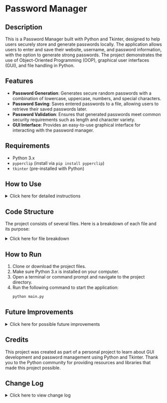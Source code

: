 # Password Manager

## Description

This is a Password Manager built with Python and Tkinter, designed to help users securely store and generate passwords locally. The application allows users to enter and save their website, username, and password information, with the option to generate strong passwords. The project demonstrates the use of Object-Oriented Programming (OOP), graphical user interfaces (GUI), and file handling in Python.

## Features

- **Password Generation**: Generates secure random passwords with a combination of lowercase, uppercase, numbers, and special characters.
- **Password Saving**: Saves entered passwords to a file, allowing users to retrieve their saved passwords later.
- **Password Validation**: Ensures that generated passwords meet common security requirements such as length and character variety.
- **GUI Interface**: Provides an easy-to-use graphical interface for interacting with the password manager.
  
## Requirements

- Python 3.x
- `pyperclip` (install via `pip install pyperclip`)
- `tkinter` (pre-installed with Python)
  
## How to Use

<details>
<summary>Click here for detailed instructions</summary>

1. **Start the Application**:
   - Run the `main.py` script using Python. This will open the password manager GUI.

2. **Input**:
   - **Website**: Enter the website for which you're saving credentials.
   - **Username**: Enter the associated username or email address.
   - **Password**: Enter the password for the website or generate a new one using the "Generate Password" button.

3. **Functionality**:
   - Click the "Generate Password" button to generate a new password, which will automatically be copied to your clipboard.
   - After filling in the details, click the "Add" button to save the credentials to a file (`data.txt`).
   - A confirmation message will show up to verify the saved data.
</details>

## Code Structure

The project consists of several files. Here is a breakdown of each file and its purpose:

<details>
<summary>Click here for file breakdown</summary>

### `main.py`
- **Purpose**: Contains the core logic for the Password Manager app, handling GUI elements, user inputs, and password management.
- **Key Functions**:
  - `__init__(self)`: Initializes the app and sets up the main window, labels, entry boxes, and buttons.
  - `generate_password(self)`: Generates a random password and inserts it into the password entry box.
  - `save(self)`: Saves the entered data (website, username, and password) to a file.
  - `password_validation(self)`: Validates the password to meet security requirements using a regex pattern.

### `constants.py`
- **Purpose**: Stores constant values like the font name used in the app.
  
### `data.txt`
- **Purpose**: Stores the saved website credentials (website, username, and password).

### `logo.png`
- **Purpose**: The image file for the logo that is displayed on the app's GUI.
</details>

## How to Run

1. Clone or download the project files.
2. Make sure Python 3.x is installed on your computer.
3. Open a terminal or command prompt and navigate to the project directory.
4. Run the following command to start the application:
   ```bash
   python main.py
   ```

## Future Improvements

<details>
<summary>Click here for possible future improvements</summary>

- **Improvement 1**: Allow the user to edit or delete saved entries.
- **Improvement 2**: Add a feature to encrypt the saved passwords for better security.
- **Improvement 3**: Implement a password strength checker that gives feedback to the user.
- **Improvement 4**: Allow users to categorize or tag saved passwords for easier organization.
  
</details>

## Credits

This project was created as part of a personal project to learn about GUI development and password management using Python and Tkinter. Thank you to the Python community for providing resources and libraries that made this project possible.

## Change Log

<details>
<summary>Click here to view change log</summary>

### Version 1.0.0
- **Initial Release**: Basic functionality including password generation, saving, and GUI setup.

### Bug Fixes
- Fixed minor GUI layout issues for better visibility.

### Known Issues
- No known issues at this time.

</details>
